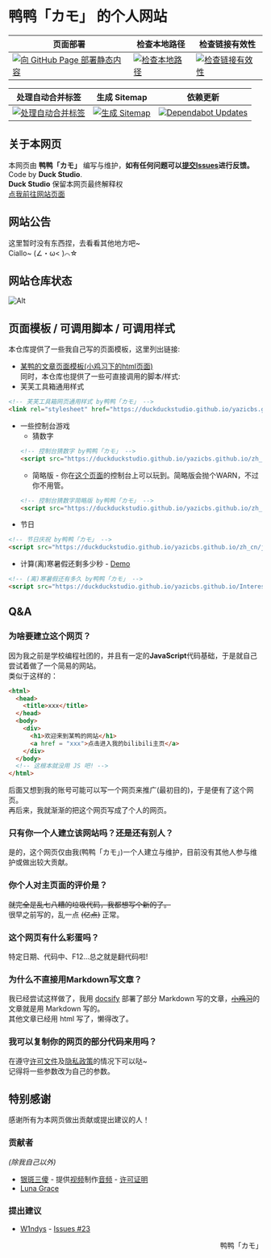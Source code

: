 # 鸭鸭「カモ」 的个人网站

| 页面部署 | 检查本地路径 | 检查链接有效性 |
|---------|-------------|---------------|
| [![向 GitHub Page 部署静态内容](https://github.com/DuckDuckStudio/yazicbs.github.io/actions/workflows/deploy.yml/badge.svg)](https://github.com/DuckDuckStudio/yazicbs.github.io/actions/workflows/deploy.yml) | [![检查本地路径](https://github.com/DuckDuckStudio/yazicbs.github.io/actions/workflows/check-local-paths.yml/badge.svg)](https://github.com/DuckDuckStudio/yazicbs.github.io/actions/workflows/check-local-paths.yml) | [![检查链接有效性](https://github.com/DuckDuckStudio/yazicbs.github.io/actions/workflows/check_url_visit.yml/badge.svg)](https://github.com/DuckDuckStudio/yazicbs.github.io/actions/workflows/check_url_visit.yml) |

| 处理自动合并标签 | 生成 Sitemap | 依赖更新 |
|-----------------|-------------|----------|
| [![处理自动合并标签](https://github.com/DuckDuckStudio/yazicbs.github.io/actions/workflows/handle_auto_merge_labels.yml/badge.svg)](https://github.com/DuckDuckStudio/yazicbs.github.io/actions/workflows/handle_auto_merge_labels.yml) | [![生成 Sitemap](https://github.com/DuckDuckStudio/yazicbs.github.io/actions/workflows/generate-sitemap.yml/badge.svg)](https://github.com/DuckDuckStudio/yazicbs.github.io/actions/workflows/generate-sitemap.yml) | [![Dependabot Updates](https://github.com/DuckDuckStudio/yazicbs.github.io/actions/workflows/dependabot/dependabot-updates/badge.svg)](https://github.com/DuckDuckStudio/yazicbs.github.io/actions/workflows/dependabot/dependabot-updates) |

## 关于本网页
本网页由 **鸭鸭「カモ」** 编写与维护，**如有任何问题可以[提交Issues](https://github.com/DuckDuckStudio/yazicbs.github.io/issues)进行反馈。**  
Code by **Duck Studio**.  
**Duck Studio** 保留本网页最终解释权  
[点我前往网站页面](https://duckduckstudio.github.io/yazicbs.github.io/)

## 网站公告
这里暂时没有东西捏，去看看其他地方吧~  
Ciallo~ (∠・ω< )⌒☆  

## 网站仓库状态
![Alt](https://repobeats.axiom.co/api/embed/e19801f5fdc2c56d7f85f73c12c8993f8c8023c7.svg "Repobeats analytics image")  

<div id="模板"></div>

## 页面模板 / 可调用脚本 / 可调用样式
本仓库提供了一些我自己写的页面模板，这里列出链接:  
* [某鸭的文章页面模板(小鸡习下的html页面)](https://github.com/DuckDuckStudio/Articles/blob/main/docs/某鸭的文章页面模板.html)  
同时，本仓库也提供了一些可直接调用的脚本/样式:  
* 芙芙工具箱通用样式
```html
<!-- 芙芙工具箱网页通用样式 by鸭鸭「カモ」 -->
<link rel="stylesheet" href="https://duckduckstudio.github.io/yazicbs.github.io/Tools/Fufu_Tools/css/universal.css">
```
* 一些控制台游戏
  * 猜数字
  ```html
  <!-- 控制台猜数字 by鸭鸭「カモ」 -->
  <script src="https://duckduckstudio.github.io/yazicbs.github.io/zh_cn/js/games/guess_number.js"></script>
  ```
    * 简略版 - 你在[这个页面](https://duckduckstudio.github.io/yazicbs.github.io/zh_cn/index.html)的控制台上可以玩到。简略版会抛个WARN，不过你不用管。
    ```html
    <!-- 控制台猜数字简略版 by鸭鸭「カモ」 -->
    <script src="https://duckduckstudio.github.io/yazicbs.github.io/zh_cn/js/games/simplified/guess_number.js"></script>
    ```
* 节日  
```html
<!-- 节日庆祝 by鸭鸭「カモ」 -->
<script src="https://duckduckstudio.github.io/yazicbs.github.io/zh_cn/js/Festivals.js"></script>
```
* 计算(离)寒暑假还剩多少秒 - [Demo](https://duckduckstudio.github.io/yazicbs.github.io/Interesting/vacation_countdown/)
```html
<!-- (离)寒暑假还有多久 by鸭鸭「カモ」 -->
<script src="https://duckduckstudio.github.io/yazicbs.github.io/Interesting/vacation_countdown/计算_中.js"></script>
```

## Q&A
### 为啥要建立这个网页？
因为我之前是学校编程社团的，并且有一定的**JavaScript**代码基础，于是就自己尝试着做了一个简易的网站。  
类似于这样的：  
```html
<html>
  <head>
    <title>xxx</title>
  </head>
  <body>
    <div>
      <h1>欢迎来到某鸭的网站</h1>
      <a href = "xxx">点击进入我的bilibili主页</a>
    </div>
  </body>
  <!-- 这根本就没用 JS 吧! -->
</html>
```
后面又想到我的账号可能可以写一个网页来推广(最初目的)，于是便有了这个网页。  
再后来，我就渐渐的把这个网页写成了个人的网页。  

### 只有你一个人建立该网站吗？还是还有别人？
是的，这个网页仅由我(鸭鸭「カモ」)一个人建立与维护，目前没有其他人参与维护或做出较大贡献。  

### 你个人对主页面的评价是？
~~就完全是乱七八糟的垃圾代码，我都想写个新的了。~~  
很早之前写的，乱一点 ~~(亿点)~~ 正常。  

### 这个网页有什么彩蛋吗？
特定日期、代码中、F12...总之就是翻代码啦!  

### 为什么不直接用Markdown写文章？
我已经尝试这样做了，我用 [docsify](https://docsify.js.org/) 部署了部分 Markdown 写的文章，[~~小鸡习~~](https://duckduckstudio.github.io/Articles/)的文章就是用 Markdown 写的。  
其他文章已经用 html 写了，懒得改了。  

### 我可以复制你的网页的部分代码来用吗？
在遵守[许可文件](https://github.com/DuckDuckStudio/yazicbs.github.io/blob/main/LICENSE)及[隐私政策](https://duckduckstudio.github.io/yazicbs.github.io/privacy.html)的情况下可以哒~  
记得将一些参数改为自己的参数。  

## 特别感谢
感谢所有为本网页做出贡献或提出建议的人！
### 贡献者
*(除我自己以外)*  
* [银斑三傻](https://space.bilibili.com/27646076) - 提供[视频](https://www.bilibili.com/video/BV1xr4y1H7hx/)制作[音频](https://duckduckstudio.github.io/yazicbs.github.io/Interesting/duck_forever/sounds/quack3.mp3) - [许可证明](https://duckduckstudio.github.io/yazicbs.github.io/pictures/docs/音频许可-银斑三傻.png)  
* [Luna Grace](https://github.com/Luna-Grace)

### 提出建议
* [W1ndys](https://github.com/W1ndys) - [Issues #23](https://github.com/DuckDuckStudio/yazicbs.github.io/issues/23)

<!--### 网站依赖-->
<!--* [FiniCounter](https://github.com/finisky/finicounter) - 访问计数-->
<!--该功能有问题已停用-->

<p style="text-align:right">鸭鸭「カモ」</p>
